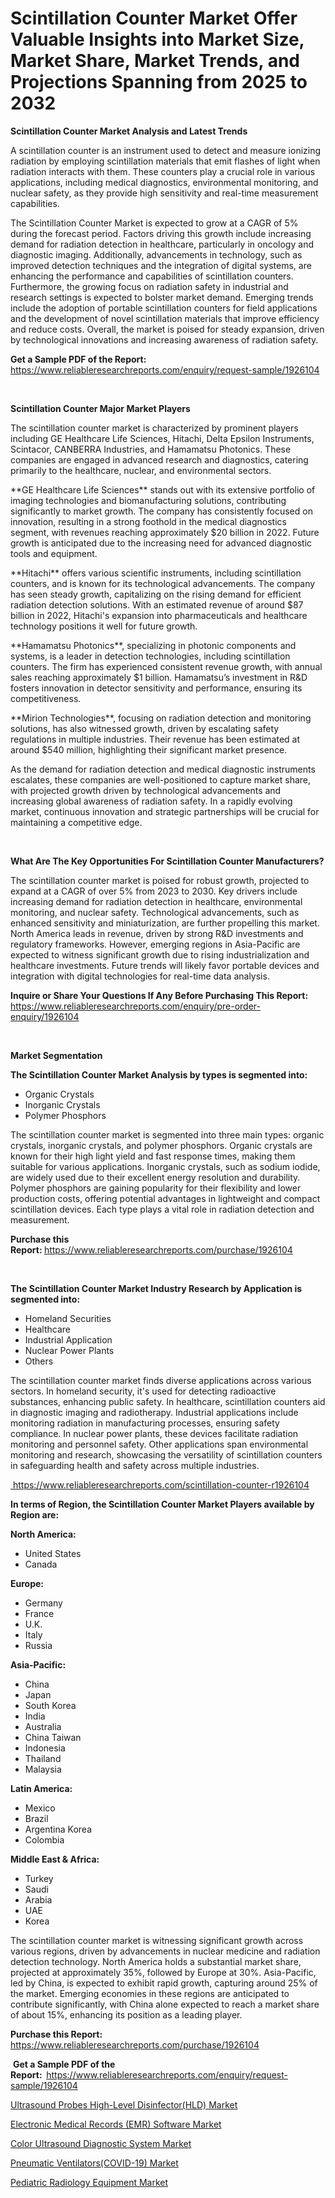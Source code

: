 <p><h1>Scintillation Counter Market Offer Valuable Insights into Market Size, Market Share, Market Trends, and Projections Spanning from 2025 to 2032</h1></p><p><strong>Scintillation Counter Market Analysis and Latest Trends</strong></p>
<p><p>A scintillation counter is an instrument used to detect and measure ionizing radiation by employing scintillation materials that emit flashes of light when radiation interacts with them. These counters play a crucial role in various applications, including medical diagnostics, environmental monitoring, and nuclear safety, as they provide high sensitivity and real-time measurement capabilities.</p><p>The Scintillation Counter Market is expected to grow at a CAGR of 5% during the forecast period. Factors driving this growth include increasing demand for radiation detection in healthcare, particularly in oncology and diagnostic imaging. Additionally, advancements in technology, such as improved detection techniques and the integration of digital systems, are enhancing the performance and capabilities of scintillation counters. Furthermore, the growing focus on radiation safety in industrial and research settings is expected to bolster market demand. Emerging trends include the adoption of portable scintillation counters for field applications and the development of novel scintillation materials that improve efficiency and reduce costs. Overall, the market is poised for steady expansion, driven by technological innovations and increasing awareness of radiation safety.</p></p>
<p><strong>Get a Sample PDF of the Report:&nbsp;</strong> <a href="https://www.reliableresearchreports.com/enquiry/request-sample/1926104?utm_campaign=121&utm_medium=2&utm_source=Github&utm_content=ia&utm_term=15012025&utm_id=scintillation-counter">https://www.reliableresearchreports.com/enquiry/request-sample/1926104</a></p>
<p>&nbsp;</p>
<p><strong>Scintillation Counter Major Market Players</strong></p>
<p><p>The scintillation counter market is characterized by prominent players including GE Healthcare Life Sciences, Hitachi, Delta Epsilon Instruments, Scintacor, CANBERRA Industries, and Hamamatsu Photonics. These companies are engaged in advanced research and diagnostics, catering primarily to the healthcare, nuclear, and environmental sectors.</p><p>**GE Healthcare Life Sciences** stands out with its extensive portfolio of imaging technologies and biomanufacturing solutions, contributing significantly to market growth. The company has consistently focused on innovation, resulting in a strong foothold in the medical diagnostics segment, with revenues reaching approximately $20 billion in 2022. Future growth is anticipated due to the increasing need for advanced diagnostic tools and equipment.</p><p>**Hitachi** offers various scientific instruments, including scintillation counters, and is known for its technological advancements. The company has seen steady growth, capitalizing on the rising demand for efficient radiation detection solutions. With an estimated revenue of around $87 billion in 2022, Hitachi's expansion into pharmaceuticals and healthcare technology positions it well for future growth.</p><p>**Hamamatsu Photonics**, specializing in photonic components and systems, is a leader in detection technologies, including scintillation counters. The firm has experienced consistent revenue growth, with annual sales reaching approximately $1 billion. Hamamatsu’s investment in R&D fosters innovation in detector sensitivity and performance, ensuring its competitiveness.</p><p>**Mirion Technologies**, focusing on radiation detection and monitoring solutions, has also witnessed growth, driven by escalating safety regulations in multiple industries. Their revenue has been estimated at around $540 million, highlighting their significant market presence.</p><p>As the demand for radiation detection and medical diagnostic instruments escalates, these companies are well-positioned to capture market share, with projected growth driven by technological advancements and increasing global awareness of radiation safety. In a rapidly evolving market, continuous innovation and strategic partnerships will be crucial for maintaining a competitive edge.</p></p>
<p>&nbsp;</p>
<p><strong>What Are The Key Opportunities For Scintillation Counter Manufacturers?</strong></p>
<p><p>The scintillation counter market is poised for robust growth, projected to expand at a CAGR of over 5% from 2023 to 2030. Key drivers include increasing demand for radiation detection in healthcare, environmental monitoring, and nuclear safety. Technological advancements, such as enhanced sensitivity and miniaturization, are further propelling this market. North America leads in revenue, driven by strong R&D investments and regulatory frameworks. However, emerging regions in Asia-Pacific are expected to witness significant growth due to rising industrialization and healthcare investments. Future trends will likely favor portable devices and integration with digital technologies for real-time data analysis.</p></p>
<p><strong>Inquire or Share Your Questions If Any Before Purchasing This Report:</strong> <a href="https://www.reliableresearchreports.com/enquiry/pre-order-enquiry/1926104?utm_campaign=121&utm_medium=2&utm_source=Github&utm_content=ia&utm_term=15012025&utm_id=scintillation-counter">https://www.reliableresearchreports.com/enquiry/pre-order-enquiry/1926104</a></p>
<p>&nbsp;</p>
<p><strong>Market Segmentation</strong></p>
<p><strong>The Scintillation Counter Market Analysis by types is segmented into:</strong></p>
<p><ul><li>Organic Crystals</li><li>Inorganic Crystals</li><li>Polymer Phosphors</li></ul></p>
<p><p>The scintillation counter market is segmented into three main types: organic crystals, inorganic crystals, and polymer phosphors. Organic crystals are known for their high light yield and fast response times, making them suitable for various applications. Inorganic crystals, such as sodium iodide, are widely used due to their excellent energy resolution and durability. Polymer phosphors are gaining popularity for their flexibility and lower production costs, offering potential advantages in lightweight and compact scintillation devices. Each type plays a vital role in radiation detection and measurement.</p></p>
<p><strong>Purchase this Report:&nbsp;</strong><a href="https://www.reliableresearchreports.com/purchase/1926104?utm_campaign=121&utm_medium=2&utm_source=Github&utm_content=ia&utm_term=15012025&utm_id=scintillation-counter">https://www.reliableresearchreports.com/purchase/1926104</a></p>
<p>&nbsp;</p>
<p><strong>The Scintillation Counter Market Industry Research by Application is segmented into:</strong></p>
<p><ul><li>Homeland Securities</li><li>Healthcare</li><li>Industrial Application</li><li>Nuclear Power Plants</li><li>Others</li></ul></p>
<p><p>The scintillation counter market finds diverse applications across various sectors. In homeland security, it's used for detecting radioactive substances, enhancing public safety. In healthcare, scintillation counters aid in diagnostic imaging and radiotherapy. Industrial applications include monitoring radiation in manufacturing processes, ensuring safety compliance. In nuclear power plants, these devices facilitate radiation monitoring and personnel safety. Other applications span environmental monitoring and research, showcasing the versatility of scintillation counters in safeguarding health and safety across multiple industries.</p></p>
<p><a href="https://www.reliableresearchreports.com/scintillation-counter-r1926104?utm_campaign=121&utm_medium=2&utm_source=Github&utm_content=ia&utm_term=15012025&utm_id=scintillation-counter">&nbsp;https://www.reliableresearchreports.com/scintillation-counter-r1926104</a></p>
<p><strong>In terms of Region, the Scintillation Counter Market Players available by Region are:</strong></p>
<p>
    <p> <strong> North America: </strong>
        <ul>
            <li>United States</li>
            <li>Canada</li>
        </ul>
        </p> 
    <p> <strong> Europe: </strong>
        <ul>
            <li>Germany</li>
            <li>France</li>
            <li>U.K.</li>
            <li>Italy</li>
            <li>Russia</li>
        </ul>
        </p> 
    <p> <strong> Asia-Pacific: </strong>
        <ul>
            <li>China</li>
            <li>Japan</li>
            <li>South Korea</li>
            <li>India</li>
            <li>Australia</li>
            <li>China Taiwan</li>
            <li>Indonesia</li>
            <li>Thailand</li>
            <li>Malaysia</li>
        </ul>
        </p> 
    <p> <strong> Latin America: </strong>
        <ul>
            <li>Mexico</li>
            <li>Brazil</li>
            <li>Argentina Korea</li>
            <li>Colombia</li>
        </ul>
        </p> 
    <p> <strong> Middle East & Africa: </strong>
        <ul>
            <li>Turkey</li>
            <li>Saudi</li>
            <li>Arabia</li>
            <li>UAE</li>
            <li>Korea</li>
        </ul>
    </p>
    </p>
<p><p>The scintillation counter market is witnessing significant growth across various regions, driven by advancements in nuclear medicine and radiation detection technology. North America holds a substantial market share, projected at approximately 35%, followed by Europe at 30%. Asia-Pacific, led by China, is expected to exhibit rapid growth, capturing around 25% of the market. Emerging economies in these regions are anticipated to contribute significantly, with China alone expected to reach a market share of about 15%, enhancing its position as a leading player.</p></p>
<p><strong>Purchase this Report: </strong><a href="https://www.reliableresearchreports.com/purchase/1926104?utm_campaign=121&utm_medium=2&utm_source=Github&utm_content=ia&utm_term=15012025&utm_id=scintillation-counter">https://www.reliableresearchreports.com/purchase/1926104</a></p>
<p>&nbsp;<strong>Get a Sample PDF of the Report:&nbsp;&nbsp;</strong><a href="https://www.reliableresearchreports.com/enquiry/request-sample/1926104?utm_campaign=121&utm_medium=2&utm_source=Github&utm_content=ia&utm_term=15012025&utm_id=scintillation-counter">https://www.reliableresearchreports.com/enquiry/request-sample/1926104</a></p>
<p><strong></strong></p>
<p><p><a href="https://github.com/janraimondo83/Market-Research-Report-List-1/blob/main/ultrasound-probes-high-level-disinfectorhld-market.md?utm_campaign=121&utm_medium=2&utm_source=Github&utm_content=ia&utm_term=15012025&utm_id=scintillation-counter">Ultrasound Probes High-Level Disinfector(HLD) Market</a></p><p><a href="https://github.com/mauripalmi/Market-Research-Report-List-5/blob/main/electronic-medical-records-emr-software-market.md?utm_campaign=121&utm_medium=2&utm_source=Github&utm_content=ia&utm_term=15012025&utm_id=scintillation-counter">Electronic Medical Records (EMR) Software Market</a></p><p><a href="https://github.com/sholympia197070/Market-Research-Report-List-1/blob/main/color-ultrasound-diagnostic-system-market.md?utm_campaign=121&utm_medium=2&utm_source=Github&utm_content=ia&utm_term=15012025&utm_id=scintillation-counter">Color Ultrasound Diagnostic System Market</a></p><p><a href="https://github.com/sca704osol/Market-Research-Report-List-1/blob/main/pneumatic-ventilatorscovid-19-market.md?utm_campaign=121&utm_medium=2&utm_source=Github&utm_content=ia&utm_term=15012025&utm_id=scintillation-counter">Pneumatic Ventilators(COVID-19) Market</a></p><p><a href="https://github.com/kbollin866/Market-Research-Report-List-1/blob/main/pediatric-radiology-equipment-market.md?utm_campaign=121&utm_medium=2&utm_source=Github&utm_content=ia&utm_term=15012025&utm_id=scintillation-counter">Pediatric Radiology Equipment Market</a></p></p>